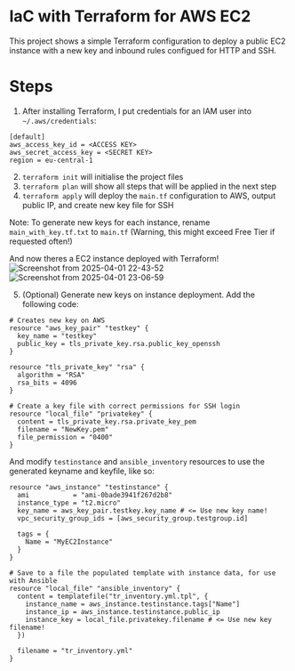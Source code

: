 # IaC with Terraform for AWS EC2

This project shows a simple Terraform configuration to deploy a public EC2 instance with a new key and inbound rules configued for HTTP and SSH.

# Steps

1. After installing Terraform, I put credentials for an IAM user into ```~/.aws/credentials```:
```
[default]
aws_access_key_id = <ACCESS KEY>
aws_secret_access_key = <SECRET KEY>
region = eu-central-1
```
2. ```terraform init``` will initialise the project files
3. ```terraform plan``` will show all steps that will be applied in the next step
4. ```terraform apply``` will deploy the ```main.tf``` configuration to AWS, output public IP, and create new key file for SSH

Note: To generate new keys for each instance, rename ```main_with_key.tf.txt``` to ```main.tf``` (Warning, this might exceed Free Tier if requested often!)

And now theres a EC2 instance deployed with Terraform!
![Screenshot from 2025-04-01 22-43-52](https://github.com/user-attachments/assets/741caefc-22c5-418a-86be-067c195db15d)
![Screenshot from 2025-04-01 23-06-59](https://github.com/user-attachments/assets/03e5fbb1-0911-4a99-bd21-b8ef1594d6ca)

5. (Optional) Generate new keys on instance deployment.
Add the following code:
```
# Creates new key on AWS
resource "aws_key_pair" "testkey" {
  key_name = "testkey"
  public_key = tls_private_key.rsa.public_key_openssh
}

resource "tls_private_key" "rsa" {
  algorithm = "RSA"
  rsa_bits = 4096
}

# Create a key file with correct permissions for SSH login
resource "local_file" "privatekey" {
  content = tls_private_key.rsa.private_key_pem
  filename = "NewKey.pem"
  file_permission = "0400"
}
```

And modify ```testinstance``` and ```ansible_inventory``` resources to use the generated keyname and keyfile, like so:

```
resource "aws_instance" "testinstance" {
  ami           = "ami-0bade3941f267d2b8"
  instance_type = "t2.micro"
  key_name = aws_key_pair.testkey.key_name # <= Use new key name!
  vpc_security_group_ids = [aws_security_group.testgroup.id]

  tags = {
    Name = "MyEC2Instance"
  }
}

# Save to a file the populated template with instance data, for use with Ansible
resource "local_file" "ansible_inventory" {
  content = templatefile("tr_inventory.yml.tpl", {
    instance_name = aws_instance.testinstance.tags["Name"]
    instance_ip = aws_instance.testinstance.public_ip
    instance_key = local_file.privatekey.filename # <= Use new key filename!
  })
  
  filename = "tr_inventory.yml"
}
```
